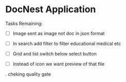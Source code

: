 # DocNest Application 

Tasks Remaining:

- [ ] Image sent as image not doc in json format
- [ ] In search add filter to filter educational medical etc
- [ ] Grid and list switch below select button 
- [ ] Instead of icon we want preview of that file



.
cheking quality gate




 


 
